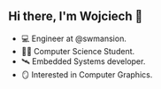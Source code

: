 ## Hi there, I'm Wojciech 👋

- 💻 Engineer at @swmansion.
- 🧑‍🎓 Computer Science Student.
- 🛰️ Embedded Systems developer.
- 🪞 Interested in Computer Graphics.

<!--
**wojciechloboda/wojciechloboda** is a ✨ _special_ ✨ repository because its `README.md` (this file) appears on your GitHub profile.

Here are some ideas to get you started:

- 🔭 I’m currently working on ...
- 🌱 I’m currently learning ...
- 👯 I’m looking to collaborate on ...
- 🤔 I’m looking for help with ...
- 💬 Ask me about ...
- 📫 How to reach me: ...
- 😄 Pronouns: ...
- ⚡ Fun fact: ...
-->
